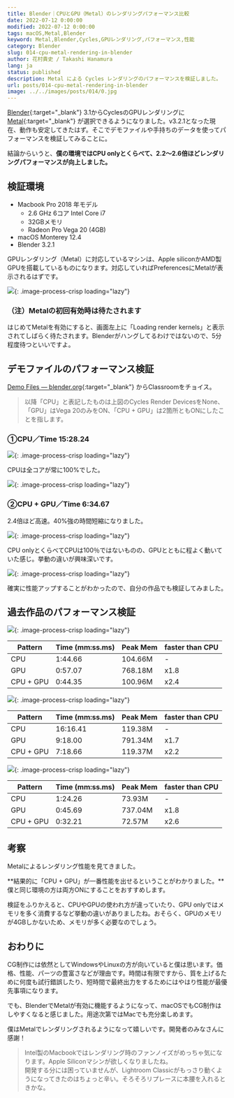 ```yaml
---
title: Blender｜CPUとGPU（Metal）のレンダリングパフォーマンス比較
date: 2022-07-12 0:00:00
modified: 2022-07-12 0:00:00
tags: macOS,Metal,Blender
keyword: Metal,Blender,Cycles,GPUレンダリング,パフォーマンス,性能
category: Blender
slug: 014-cpu-metal-rendering-in-blender
author: 花村貴史 / Takashi Hanamura
lang: ja
status: published
description: Metal による Cycles レンダリングのパフォーマンスを検証しました。
url: posts/014-cpu-metal-rendering-in-blender
image: ../../images/posts/014/0.jpg
---
```


[Blender](https://www.blender.org/){:target="_blank"} 3.1からCyclesのGPUレンダリングに [Metal](https://developer.apple.com/jp/metal/){:target="_blank"} が選択できるようになりました。v3.2.1となった現在、動作も安定してきたはず。そこでデモファイルや手持ちのデータを使ってパフォーマンスを検証してみることに。

結論からいうと、**僕の環境ではCPU onlyとくらべて、2.2〜2.6倍ほどレンダリングパフォーマンスが向上しました。**

## 検証環境

* Macbook Pro 2018 年モデル
	* 2.6 GHz 6コア Intel Core i7
	* 32GBメモリ
	* Radeon Pro Vega 20 (4GB)
* macOS Monterey 12.4
* Blender 3.2.1

GPUレンダリング（Metal）に対応しているマシンは、Apple siliconかAMD製GPUを搭載しているものになります。対応していればPreferencesにMetalが表示されるはずです。

![](../../images/posts/014/1.jpg){: .image-process-crisp loading="lazy"}

### （注）Metalの初回有効時は待たされます

はじめてMetalを有効にすると、画面左上に「Loading render kernels」と表示されてしばらく待たされます。Blenderがハングしてるわけではないので、5分程度待つといいですよ。

## デモファイルのパフォーマンス検証

[Demo Files — blender.org](https://www.blender.org/download/demo-files/){:target="_blank"} からClassroomをチョイス。

> 以降「CPU」と表記したものは上図のCycles Render DevicesをNone、「GPU」はVega 20のみをON、「CPU + GPU」は2箇所ともONにしたことを指します。

### ①CPU／Time 15:28.24

![](../../images/posts/014/2.jpg){: .image-process-crisp loading="lazy"}

CPUは全コアが常に100%でした。

![](../../images/posts/014/3.jpg){: .image-process-crisp loading="lazy"}

### ②CPU + GPU／Time 6:34.67

2.4倍ほど高速。40%強の時間短縮になりました。

![](../../images/posts/014/4.jpg){: .image-process-crisp loading="lazy"}

CPU onlyとくらべてCPUは100％ではないものの、GPUとともに程よく動いていた感じ。挙動の違いが興味深いです。

![](../../images/posts/014/5.jpg){: .image-process-crisp loading="lazy"}

確実に性能アップすることがわかったので、自分の作品でも検証してみました。

## 過去作品のパフォーマンス検証

![](../../images/posts/014/6.jpg){: .image-process-crisp loading="lazy"}

| Pattern | Time (mm:ss.ms) | Peak Mem | faster than CPU |
| ---- | ---- | ---- | ---- |
| CPU | 1:44.66 | 104.66M | - |
| GPU | 0:57.07 | 768.18M | x1.8 | 
| CPU + GPU | 0:44.35 | 100.96M | x2.4 |

![](../../images/posts/014/7.jpg){: .image-process-crisp loading="lazy"}

| Pattern | Time (mm:ss.ms) | Peak Mem | faster than CPU|
| ---- | ---- | ---- | ---- |
| CPU | 16:16.41 | 119.38M | - |
| GPU | 9:18.00 | 791.34M | x1.7 |
| CPU + GPU | 7:18.66 | 119.37M | x2.2 |

![](../../images/posts/014/8.jpg){: .image-process-crisp loading="lazy"}

| Pattern | Time (mm:ss.ms) | Peak Mem | faster than CPU |
| ---- | ---- | ---- | ---- |
| CPU | 1:24.26 | 73.93M | - |
| GPU | 0:45.69 | 737.04M | x1.8 |
| CPU + GPU | 0:32.21 |72.57M | x2.6 |

## 考察

Metalによるレンダリング性能を見てきました。

**結果的に「CPU + GPU」が一番性能を出せるということがわかりました。**僕と同じ環境の方は両方ONにすることをおすすめします。

検証をふりかえると、CPUやGPUの使われ方が違っていたり、GPU onlyではメモリを多く消費するなど挙動の違いがありましたね。おそらく、GPUのメモリが4GBしかないため、メモリが多く必要なのでしょう。

## おわりに

CG制作には依然としてWindowsやLinuxの方が向いていると僕は思います。価格、性能、パーツの豊富さなどが理由です。時間は有限ですから、質を上げるために何度も試行錯誤したり、短時間で最終出力をするためにはやはり性能が最優先事項になります。

でも、BlenderでMetalが有効に機能するようになって、macOSでもCG制作はしやすくなると感じました。用途次第ではMacでも充分楽しめます。

僕はMetalでレンダリングされるようになって嬉しいです。開発者のみなさんに感謝！

> Intel製のMacbookではレンダリング時のファンノイズがめっちゃ気になります。Apple Siliconマシンが欲しくなりましたね。<br>開発する分には困っていませんが、Lightroom Classicがもっさり動くようになってきたのはちょっと辛い。そろそろリプレースに本腰を入れるときかな。
